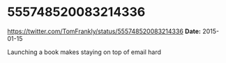 # 555748520083214336
https://twitter.com/TomFrankly/status/555748520083214336
**Date:** 2015-01-15

Launching a book makes staying on top of email hard
